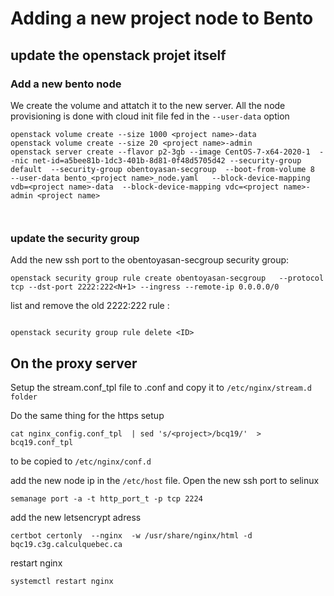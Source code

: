 # Adding a new project node to Bento


## update the openstack projet itself

### Add a new bento node  

We create the volume and attatch it to the new server.
All the node provisioning is done with cloud init file fed in the `--user-data` option
```
openstack volume create --size 1000 <project name>-data
openstack volume create --size 20 <project name>-admin
openstack server create --flavor p2-3gb --image CentOS-7-x64-2020-1  --nic net-id=a5bee81b-1dc3-401b-8d81-0f48d5705d42 --security-group default  --security-group obentoyasan-secgroup  --boot-from-volume 8  --user-data bento_<project name>_node.yaml   --block-device-mapping vdb=<project name>-data  --block-device-mapping vdc=<project name>-admin <project name>



```

### update the security group

Add the new ssh port to the obentoyasan-secgroup security group:
```
openstack security group rule create obentoyasan-secgroup   --protocol tcp --dst-port 2222:222<N+1> --ingress --remote-ip 0.0.0.0/0
```
list and remove the old 2222:222<N> rule :
```openstack security group rule list

openstack security group rule delete <ID>
```


## On the proxy server

Setup the stream.conf_tpl file to <project>.conf and copy it to
`/etc/nginx/stream.d folder`

Do the same thing for the https setup
```
cat nginx_config.conf_tpl  | sed 's/<project>/bcq19/'  > bcq19.conf_tpl
```
to be copied to
`/etc/nginx/conf.d`


add the new node ip in the `/etc/host` file. Open the new ssh port to selinux

```
semanage port -a -t http_port_t -p tcp 2224
```

add the new letsencrypt adress


```
certbot certonly  --nginx  -w /usr/share/nginx/html -d bqc19.c3g.calculquebec.ca
```

restart nginx


```
systemctl restart nginx
```
